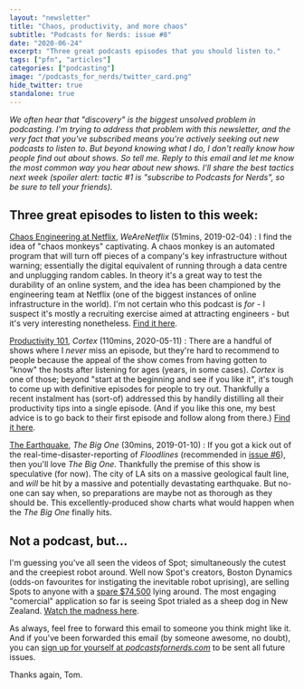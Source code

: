 ```yaml
---
layout: "newsletter"
title: "Chaos, productivity, and more chaos"
subtitle: "Podcasts for Nerds: issue #8"
date: "2020-06-24"
excerpt: "Three great podcasts episodes that you should listen to."
tags: ["pfn", "articles"]
categories: ["podcasting"]
image: "/podcasts_for_nerds/twitter_card.png"
hide_twitter: true
standalone: true
---
```


_We often hear that "discovery" is the biggest unsolved problem in podcasting. I'm trying to address that problem with this newsletter, and the very fact that you've subscribed means you're actively seeking out new podcasts to listen to. But beyond knowing what *I* do, I don't really know how people find out about shows. So tell me. Reply to this email and let me know the most common way you hear about new shows. I'll share the best tactics next week (spoiler alert: tactic #1 is "subscribe to Podcasts for Nerds", so be sure to tell your friends)._

## Three great episodes to listen to this week:

[Chaos Engineering at Netflix](http://weare.netflix.net/), _WeAreNetflix_ (51mins, 2019-02-04)
: I find the idea of "chaos monkeys" captivating. A chaos monkey is an automated program that will turn off pieces of a company's key infrastructure without warning; essentially the digital equivalent of running through a data centre and unplugging random cables. In theory it's a great way to test the durability of an online system, and the idea has been championed by the engineering team at Netflix (one of the biggest instances of online infrastructure in the world). I'm not certain who this podcast is _for_ - I suspect it's mostly a recruiting exercise aimed at attracting engineers - but it's very interesting nonetheless. [Find it here](http://weare.netflix.net/).

[Productivity 101](https://www.relay.fm/cortex/101), _Cortex_ (110mins, 2020-05-11)
: There are a handful of shows where I _never_ miss an episode, but they're hard to recommend to people because the appeal of the show comes from having gotten to "know" the hosts after listening for ages (years, in some cases). _Cortex_ is one of those; beyond "start at the beginning and see if you like it", it's tough to come up with definitive episodes for people to try out. Thankfully a recent instalment has (sort-of) addressed this by handily distilling all their productivity tips into a single episode. (And if you like this one, my best advice is to go back to their first episode and follow along from there.) [Find it here](https://www.relay.fm/cortex/101).

[The Earthquake](https://www.npr.org/podcasts/674580962/the-big-one-your-survival-guide), _The Big One_ (30mins, 2019-01-10)
: If you got a kick out of the real-time-disaster-reporting of _Floodlines_ (recommended in [issue #6](https://tomhazledine.com/podcasts-for-nerds/06-wet-loud-better/)), then you'll love _The Big One_. Thankfully the premise of this show is speculative (for now). The city of LA sits on a massive geological fault line, and _will_ be hit by a massive and potentially devastating earthquake. But no-one can say when, so preparations are maybe not as thorough as they should be. This excellently-produced show charts what would happen when the _The Big One_ finally hits.

## Not a podcast, but...

I'm guessing you've all seen the videos of Spot; simultaneously the cutest and the creepiest robot around. Well now Spot's creators, Boston Dynamics (odds-on favourites for instigating the inevitable robot uprising), are selling Spots to anyone with a [spare $74,500](https://www.theverge.com/21292684/boston-dynamics-spot-robot-on-sale-price) lying around. The most engaging "comercial" application so far is seeing Spot trialed as a sheep dog in New Zealand. [Watch the madness here](https://www.youtube.com/watch?v=gD7K6-q-o50).

As always, feel free to forward this email to someone you think might like it. And if you've been forwarded this email (by someone awesome, no doubt), you can [sign up for yourself at _podcastsfornerds.com_](https://podcastsfornerds.com/) to be sent all future issues.

Thanks again,
Tom.
